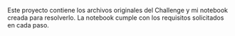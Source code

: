 Este proyecto contiene los archivos originales del Challenge y mi notebook creada para resolverlo.
La notebook cumple con los requisitos solicitados en cada paso.
